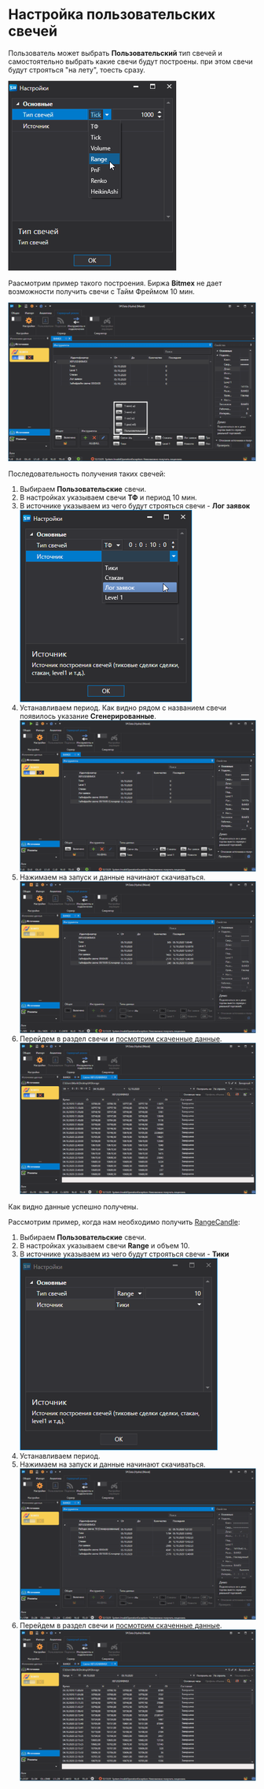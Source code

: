 # Настройка пользовательских свечей

Пользователь может выбрать **Пользовательский** тип свечей и самостоятельно выбрать какие свечи будут построены. при этом свечи будут строяться "на лету", тоесть сразу.

![hydra type candle 00 00](../images/hydra_type_candle_00_00.png)

Раасмотрим пример такого построения. Биржа **Bitmex** не дает возможности получить свечи с Тайм Фреймом 10 мин.

![hydra type candle 00 01](../images/hydra_type_candle_00_01.png)

Последовательность получения таких свечей:

1. Выбираем **Пользовательские** свечи.
2. В настройках указываем свечи **ТФ** и период 10 мин.
3. В источнике указываем из чего будут строяться свечи \- **Лог заявок**![hydra type candle 00 02](../images/hydra_type_candle_00_02.png)
4. Устанавливаем период. Как видно рядом с названием свечи появилось указание **Сгенерированные**.![hydra type candle 00 03](../images/hydra_type_candle_00_03.png)
5. Нажимаем на запуск и данные начинают скачиваться.![hydra type candle 00 04](../images/hydra_type_candle_00_04.png)
6. Перейдем в раздел свечи и [посмотрим скаченные данные](HydraViewingMarketData.md).![hydra type candle 00 06](../images/hydra_type_candle_00_06.png)

Как видно данные успешно получены.

Рассмотрим пример, когда нам необходимо получить [RangeCandle](xref:StockSharp.Algo.Candles.RangeCandle):

1. Выбираем **Пользовательские** свечи.
2. В настройках указываем свечи **Range** и объем 10.
3. В источнике указываем из чего будут строяться свечи \- **Тики**![hydra type candle 00 07](../images/hydra_type_candle_00_07.png)
4. Устанавливаем период.
5. Нажимаем на запуск и данные начинают скачиваться.![hydra type candle 00 08](../images/hydra_type_candle_00_08.png)
6. Перейдем в раздел свечи и [посмотрим скаченные данные](HydraViewingMarketData.md).![hydra type candle 00 09](../images/hydra_type_candle_00_09.png)

